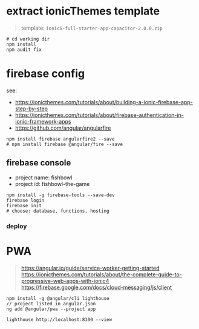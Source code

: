 # extract ionicThemes template
> template: `ionic5-full-starter-app-capacitor-2.0.0.zip`
```
# cd working dir
npm install
npm audit fix
```

# firebase config
see: 
* https://ionicthemes.com/tutorials/about/building-a-ionic-firebase-app-step-by-step
* https://ionicthemes.com/tutorials/about/firebase-authentication-in-ionic-framework-apps
* https://github.com/angular/angularfire

```
npm install firebase angularfire2 --save
# npm install firebase @angular/fire --save
```

## firebase console 
- project name: fishbowl
- project id: fishbowl-the-game

```
npm install -g firebase-tools --save-dev
firebase login
firebase init
# choose: database, functions, hosting
```


### deploy



# PWA
> https://angular.io/guide/service-worker-getting-started
> https://ionicthemes.com/tutorials/about/the-complete-guide-to-progressive-web-apps-with-ionic4
> https://firebase.google.com/docs/cloud-messaging/js/client
```
npm install -g @angular/cli lighthouse
// project listed in angular.json
ng add @angular/pwa --project app
```

```
lighthouse http://localhost:8100 --view
```
